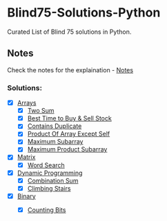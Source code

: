 # Blind75-Solutions-Python
Curated List of Blind 75 solutions in Python.

## Notes
Check the notes for the explaination - [Notes](https://stingy-shallot-4ea.notion.site/Blind75-Solutions-8919e9ecec56467a9b3b983498d4a936)

### Solutions:

- [x] [Arrays](Arrays)
    - [x] [Two Sum](Arrays/001-twosum.py)
    - [x] [Best Time to Buy & Sell Stock](Arrays/121-Best-Time-To-Buy-and-Sell-Stock.py)
    - [x] [Contains Duplicate](Arrays/217-Contains-duplicate.py)
    - [x] [Product Of Array Except Self](Arrays/238-product-of-array-except-self.py)
    - [x] [Maximum Subarray](Arrays/53-maximum-subarray.py)
    - [x] [Maximum Product Subarray](Arrays/152-Maximum-Product-Subarray.py)
- [x] [Matrix](Matrix)
    - [x] [Word Search](Matrix/79-Word-Search.py)
- [x] [Dynamic Programming](Dynamic-Programming)
    - [x] [Combination Sum](Dynamic-Programming/39-Combination-Sum.py)
    - [x] [Climbing Stairs](Dynamic-Programming/70-Climbing-Stairs.py)
- [x] [Binary](Binary)
    - [x] [Counting Bits](Binary/338-Counting-Bits.py)
    